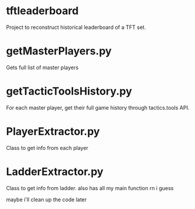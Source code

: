 # tftleaderboard
Project to reconstruct historical leaderboard of a TFT set.


# getMasterPlayers.py
Gets full list of master players

# getTacticToolsHistory.py
For each master player, get their full game history through tactics.tools API.

# PlayerExtractor.py
Class to get info from each player

# LadderExtractor.py
Class to get info from ladder. also has all my main function rn i guess

maybe i'll clean up the code later
